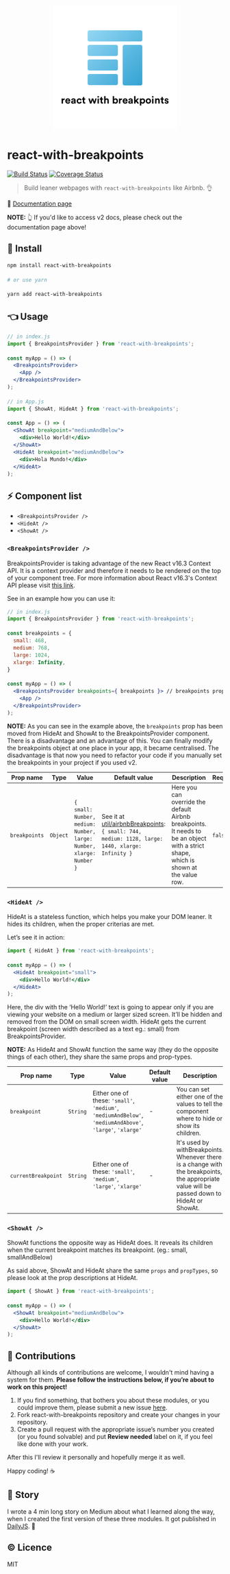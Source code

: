 <p align="center">
  <img src="./assets/logo-with-text.png" />
</p>

# react-with-breakpoints

[![Build Status](https://travis-ci.org/kristof0425/react-with-breakpoints.svg?branch=master)](https://travis-ci.org/kristof0425/react-with-breakpoints)
[![Coverage Status](https://coveralls.io/repos/github/kristof0425/react-with-breakpoints/badge.svg?branch=master)](https://coveralls.io/github/kristof0425/react-with-breakpoints?branch=master)

> Build leaner webpages with `react-with-breakpoints` like Airbnb. 👌

📖 [Documentation page](https://kristof0425.github.io/react-with-breakpoints/)

**NOTE:**
👆 If you'd like to access v2 docs, please check out the documentation page above!

## 🔧 Install

```bash
npm install react-with-breakpoints

# or use yarn

yarn add react-with-breakpoints
```

## 👈 Usage

```jsx
// in index.js
import { BreakpointsProvider } from 'react-with-breakpoints';

const myApp = () => (
  <BreakpointsProvider>
    <App />
  </BreakpointsProvider>
);

// in App.js
import { ShowAt, HideAt } from 'react-with-breakpoints';

const App = () => (
  <ShowAt breakpoint="mediumAndBelow">
    <div>Hello World!</div>
  </ShowAt>
  <HideAt breakpoint="mediumAndBelow">
    <div>Hola Mundo!</div>
  </HideAt>
);
```

## ⚡️ Component list
- `<BreakpointsProvider />`
- `<HideAt />`
- `<ShowAt />`

### `<BreakpointsProvider />`

BreakpointsProvider is taking advantage of the new React v16.3 Context API. It is a context provider and therefore it needs to be rendered on the top of your component tree. For more information about React v16.3's Context API please visit [this link](https://reactjs.org/docs/context.html).

See in an example how you can use it:

```jsx
// in index.js
import { BreakpointsProvider } from 'react-with-breakpoints';

const breakpoints = {
  small: 468,
  medium: 768,
  large: 1024,
  xlarge: Infinity,
}

const myApp = () => (
  <BreakpointsProvider breakpoints={ breakpoints }> // breakpoints prop is optional
    <App />
  </BreakpointsProvider>
);
```

**NOTE:**
As you can see in the example above, the `breakpoints` prop has been moved from HideAt and ShowAt to the BreakpointsProvider component. There is a disadvantage and an advantage of this. You can finally modify the breakpoints object at one place in your app, it became centralised. The disadvantage is that now you need to refactor your code if you manually set the breakpoints in your project if you used v2.

| Prop name | Type | Value | Default value | Description | Required |
| --------- | ---- | ----- | ------------- | ----------- | -------- |
| `breakpoints` | `Object` | `{ small: Number, medium: Number, large: Number, xlarge: Number }` | See it at [util/airbnbBreakpoints](util/airbnb-breakpoints.js): `{ small: 744, medium: 1128, large: 1440, xlarge: Infinity }` | Here you can override the default Airbnb breakpoints. It needs to be an object with a strict shape, which is shown at the value row. | `false` |

### `<HideAt />`

HideAt is a stateless function, which helps you make your DOM leaner. It hides its children, when the proper criterias are met.

Let’s see it in action:

```jsx
import { HideAt } from 'react-with-breakpoints';

const myApp = () => (
  <HideAt breakpoint="small">
    <div>Hello World!</div>
  </HideAt>
);
```

Here, the div with the ‘Hello World!’ text is going to appear only if you are viewing your website on a medium or larger sized screen. It’ll be hidden and removed from the DOM on small screen width. HideAt gets the current breakpoint (screen width described as a text eg.: small) from BreakpointsProvider.

**NOTE:**
As HideAt and ShowAt function the same way (they do the opposite things of each other), they share the same props and prop-types.

| Prop name | Type | Value | Default value | Description | Required |
| --------- | ---- | ----- | ------------- | ----------- | -------- |
| `breakpoint` | `String` | Either one of these: `'small'`, `'medium'`, `'mediumAndBelow'`, `'mediumAndAbove'`, `'large'`, `'xlarge'` | - | You can set either one of the values to tell the component where to hide or show its children. | `true` |
| `currentBreakpoint` | `String` | Either one of these: `'small'`, `'medium'`, `'large'`, `'xlarge'` | - | It's used by withBreakpoints. Whenever there is a change with the breakpoints, the appropriate value will be passed down to HideAt or ShowAt. | `false` |

### `<ShowAt />`

ShowAt functions the opposite way as HideAt does. It reveals its children when the current breakpoint matches its breakpoint. (eg.: small, smallAndBelow)

As said above, ShowAt and HideAt share the same `props` and `propTypes`, so please look at the prop descriptions at HideAt.

```jsx
import { ShowAt } from 'react-with-breakpoints';

const myApp = () => (
  <ShowAt breakpoint="mediumAndBelow">
    <div>Hello World!</div>
  </ShowAt>
);
```

## 💪 Contributions

Although all kinds of contributions are welcome, I wouldn't mind having a system for them.
**Please follow the instructions below, if you’re about to work on this project!**

1. If you find something, that bothers you about these modules, or you could improve them, please submit a new issue [here](https://github.com/kristof0425/react-with-breakpoints/issues).
2. Fork react-with-breakpoints repository and create your changes in your repository.
3. Create a pull request with the appropriate issue’s number you created (or you found solvable) and put **Review needed** label on it, if you feel like done with your work.

After this I'll review it personally and hopefully merge it as well.

Happy coding! ☕️

## 👏 Story

I wrote a 4 min long story on Medium about what I learned along the way, when I created the first version of these three modules. It got published in [DailyJS](https://medium.com/dailyjs/i-open-sourced-3-modules-from-airbnb-614bc5a2a51d). 🤗

## ©️ Licence
MIT
